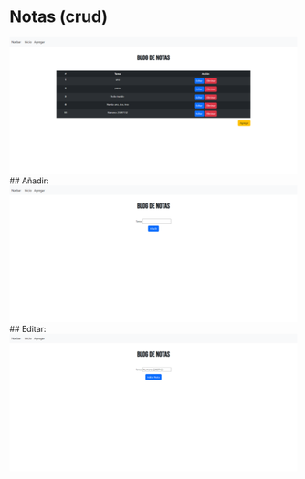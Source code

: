 # Notas (crud)
<img src="https://github.com/SergiCodeDev/dj-ejemplos-basicos/blob/main/notas-funcionales/README/notas.png?raw=true" alt="page" width="800" />
## Añadir:
<img src="https://github.com/SergiCodeDev/dj-ejemplos-basicos/blob/main/notas-funcionales/README/agregar.png?raw=true" alt="page" width="800" />
## Editar:
<img src="https://github.com/SergiCodeDev/dj-ejemplos-basicos/blob/main/notas-funcionales/README/editar.png?raw=true" alt="page" width="800" />